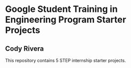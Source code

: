 # Google Student Training in Engineering Program Starter Projects

## Cody Rivera

This repository contains 5 STEP internship starter projects.
